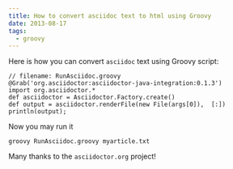 ```yaml
---
title: How to convert asciidoc text to html using Groovy
date: 2013-08-17
tags:
  - groovy
---
```


Here is how you can convert `asciidoc` text using Groovy script:

    // filename: RunAsciidoc.groovy
    @Grab('org.asciidoctor:asciidoctor-java-integration:0.1.3')
    import org.asciidoctor.*
    def asciidoctor = Asciidoctor.Factory.create()
    def output = asciidoctor.renderFile(new File(args[0]),  [:])
    println(output);

Now you may run it

    groovy RunAsciidoc.groovy myarticle.txt

Many thanks to the `asciidoctor.org` project!
